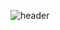 ![header](https://capsule-render.vercel.app/api?type=waving&height=270&text=%20집가고싶다&reversal=false&fontAlignY=50&animation=fadeIn)
